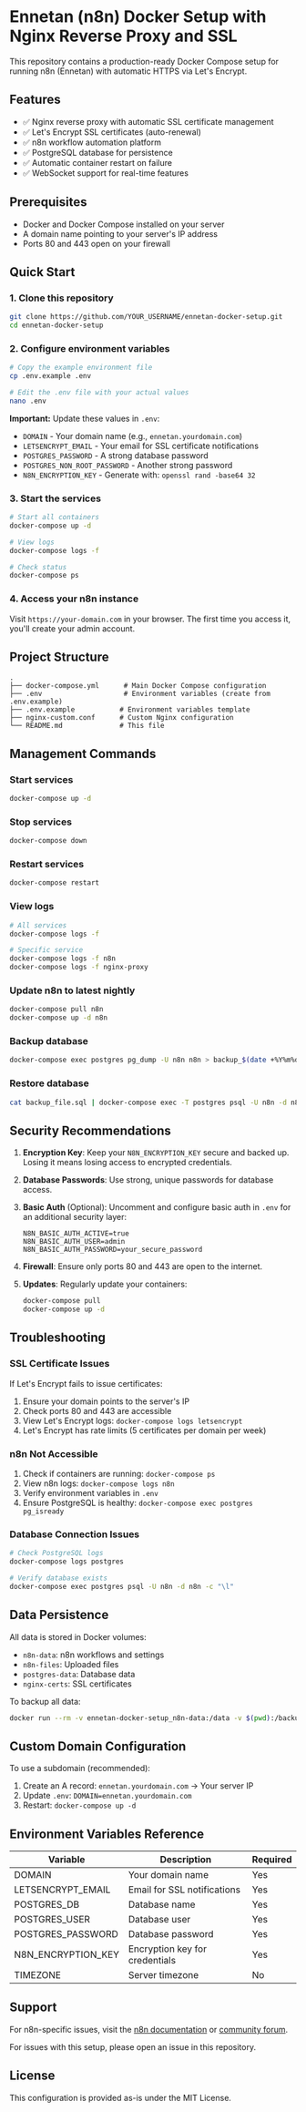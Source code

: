 # Ennetan (n8n) Docker Setup with Nginx Reverse Proxy and SSL

This repository contains a production-ready Docker Compose setup for running n8n (Ennetan) with automatic HTTPS via Let's Encrypt.

## Features

- ✅ Nginx reverse proxy with automatic SSL certificate management
- ✅ Let's Encrypt SSL certificates (auto-renewal)
- ✅ n8n workflow automation platform
- ✅ PostgreSQL database for persistence
- ✅ Automatic container restart on failure
- ✅ WebSocket support for real-time features

## Prerequisites

- Docker and Docker Compose installed on your server
- A domain name pointing to your server's IP address
- Ports 80 and 443 open on your firewall

## Quick Start

### 1. Clone this repository

```bash
git clone https://github.com/YOUR_USERNAME/ennetan-docker-setup.git
cd ennetan-docker-setup
```

### 2. Configure environment variables

```bash
# Copy the example environment file
cp .env.example .env

# Edit the .env file with your actual values
nano .env
```

**Important:** Update these values in `.env`:
- `DOMAIN` - Your domain name (e.g., `ennetan.yourdomain.com`)
- `LETSENCRYPT_EMAIL` - Your email for SSL certificate notifications
- `POSTGRES_PASSWORD` - A strong database password
- `POSTGRES_NON_ROOT_PASSWORD` - Another strong password
- `N8N_ENCRYPTION_KEY` - Generate with: `openssl rand -base64 32`

### 3. Start the services

```bash
# Start all containers
docker-compose up -d

# View logs
docker-compose logs -f

# Check status
docker-compose ps
```

### 4. Access your n8n instance

Visit `https://your-domain.com` in your browser. The first time you access it, you'll create your admin account.

## Project Structure

```
.
├── docker-compose.yml      # Main Docker Compose configuration
├── .env                    # Environment variables (create from .env.example)
├── .env.example           # Environment variables template
├── nginx-custom.conf      # Custom Nginx configuration
└── README.md              # This file
```

## Management Commands

### Start services
```bash
docker-compose up -d
```

### Stop services
```bash
docker-compose down
```

### Restart services
```bash
docker-compose restart
```

### View logs
```bash
# All services
docker-compose logs -f

# Specific service
docker-compose logs -f n8n
docker-compose logs -f nginx-proxy
```

### Update n8n to latest nightly
```bash
docker-compose pull n8n
docker-compose up -d n8n
```

### Backup database
```bash
docker-compose exec postgres pg_dump -U n8n n8n > backup_$(date +%Y%m%d_%H%M%S).sql
```

### Restore database
```bash
cat backup_file.sql | docker-compose exec -T postgres psql -U n8n -d n8n
```

## Security Recommendations

1. **Encryption Key**: Keep your `N8N_ENCRYPTION_KEY` secure and backed up. Losing it means losing access to encrypted credentials.

2. **Database Passwords**: Use strong, unique passwords for database access.

3. **Basic Auth** (Optional): Uncomment and configure basic auth in `.env` for an additional security layer:
   ```
   N8N_BASIC_AUTH_ACTIVE=true
   N8N_BASIC_AUTH_USER=admin
   N8N_BASIC_AUTH_PASSWORD=your_secure_password
   ```

4. **Firewall**: Ensure only ports 80 and 443 are open to the internet.

5. **Updates**: Regularly update your containers:
   ```bash
   docker-compose pull
   docker-compose up -d
   ```

## Troubleshooting

### SSL Certificate Issues

If Let's Encrypt fails to issue certificates:

1. Ensure your domain points to the server's IP
2. Check ports 80 and 443 are accessible
3. View Let's Encrypt logs: `docker-compose logs letsencrypt`
4. Let's Encrypt has rate limits (5 certificates per domain per week)

### n8n Not Accessible

1. Check if containers are running: `docker-compose ps`
2. View n8n logs: `docker-compose logs n8n`
3. Verify environment variables in `.env`
4. Ensure PostgreSQL is healthy: `docker-compose exec postgres pg_isready`

### Database Connection Issues

```bash
# Check PostgreSQL logs
docker-compose logs postgres

# Verify database exists
docker-compose exec postgres psql -U n8n -d n8n -c "\l"
```

## Data Persistence

All data is stored in Docker volumes:
- `n8n-data`: n8n workflows and settings
- `n8n-files`: Uploaded files
- `postgres-data`: Database data
- `nginx-certs`: SSL certificates

To backup all data:
```bash
docker run --rm -v ennetan-docker-setup_n8n-data:/data -v $(pwd):/backup alpine tar czf /backup/n8n-backup.tar.gz /data
```

## Custom Domain Configuration

To use a subdomain (recommended):

1. Create an A record: `ennetan.yourdomain.com` → Your server IP
2. Update `.env`: `DOMAIN=ennetan.yourdomain.com`
3. Restart: `docker-compose up -d`

## Environment Variables Reference

| Variable | Description | Required |
|----------|-------------|----------|
| DOMAIN | Your domain name | Yes |
| LETSENCRYPT_EMAIL | Email for SSL notifications | Yes |
| POSTGRES_DB | Database name | Yes |
| POSTGRES_USER | Database user | Yes |
| POSTGRES_PASSWORD | Database password | Yes |
| N8N_ENCRYPTION_KEY | Encryption key for credentials | Yes |
| TIMEZONE | Server timezone | No |

## Support

For n8n-specific issues, visit the [n8n documentation](https://docs.n8n.io/) or [community forum](https://community.n8n.io/).

For issues with this setup, please open an issue in this repository.

## License

This configuration is provided as-is under the MIT License.
